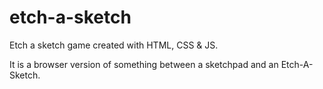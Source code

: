 # etch-a-sketch

Etch a sketch game created with HTML, CSS & JS.

It is a browser version of something between a sketchpad and an Etch-A-Sketch.